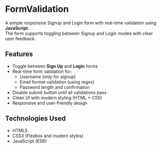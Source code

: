 # FormValidation
A simple responsive Signup and Login form with real-time validation using **JavaScript**.  
The form supports toggling between Signup and Login modes with clear user feedback.

## Features

- Toggle between **Sign Up** and **Login** forms
- Real-time form validation for:
  - Username (only for signup)
  - Email format validation (using regex)
  - Password length and confirmation
- Disable submit button until all validations pass
- Clean UI with modern styling (HTML + CSS)
- Responsive and user-friendly design

## Technologies Used

- HTML5  
- CSS3 (Flexbox and modern styles)  
- JavaScript (ES6)
